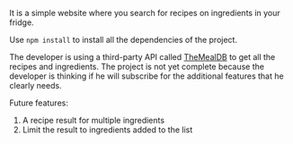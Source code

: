 It is a simple website where you search for recipes on ingredients in your fridge.

Use `npm install` to install all the dependencies of the project.

The developer is using a third-party API called [TheMealDB](https://www.themealdb.com/) to get all the recipes and ingredients. The project is not yet complete because the developer is thinking if he will subscribe for the additional features that he clearly needs.

Future features:

1. A recipe result for multiple ingredients
2. Limit the result to ingredients added to the list
